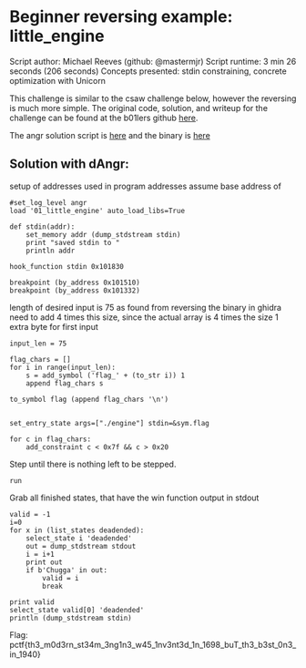 # Beginner reversing example: little_engine

   Script author: Michael Reeves (github: @mastermjr)
   Script runtime: 3 min 26 seconds (206 seconds)
   Concepts presented:
   stdin constraining, concrete optimization with Unicorn

This challenge is similar to the csaw challenge below, however the reversing is
much more simple. The original code, solution, and writeup for the challenge can
be found at the b01lers github [here](https://github.com/b01lers/b01lers-ctf-2020/tree/master/rev/100_little_engine).

The angr solution script is [here](https://github.com/angr/angr-examples/tree/master/examples/b01lersctf2020_little_engine/solve.py)
and the binary is [here](https://github.com/angr/angr-examples/tree/master/examples/b01lersctf2020_little_engine/engine)


## Solution with dAngr:

setup of addresses used in program
addresses assume base address of
```    
#set_log_level angr
load '01_little_engine' auto_load_libs=True

def stdin(addr):
    set_memory addr (dump_stdstream stdin)
    print "saved stdin to "
    println addr

hook_function stdin 0x101830

breakpoint (by_address 0x101510)
breakpoint (by_address 0x101332)
```

length of desired input is 75 as found from reversing the binary in ghidra
need to add 4 times this size, since the actual array is 4 times the size
1 extra byte for first input

```
input_len = 75

flag_chars = []
for i in range(input_len):
    s = add_symbol ('flag_' + (to_str i)) 1
    append flag_chars s

to_symbol flag (append flag_chars '\n')


set_entry_state args=["./engine"] stdin=&sym.flag

for c in flag_chars:
    add_constraint c < 0x7f && c > 0x20

```
Step until there is nothing left to be stepped.

```
run
```
Grab all finished states, that have the win function output in stdout
```
valid = -1
i=0
for x in (list_states deadended):
    select_state i 'deadended'
    out = dump_stdstream stdout
    i = i+1
    print out
    if b'Chugga' in out:
        valid = i
        break

print valid
select_state valid[0] 'deadended'
println (dump_stdstream stdin)
```

Flag: pctf{th3_m0d3rn_st34m_3ng1n3_w45_1nv3nt3d_1n_1698_buT_th3_b3st_0n3_in_1940}
